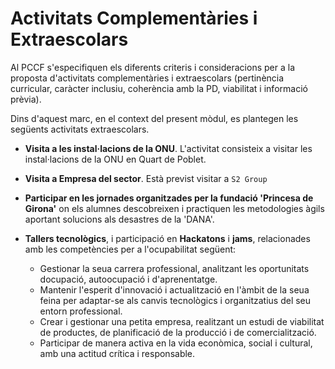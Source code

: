 # Activitats Complementàries i Extraescolars

<!-- 
Considerant els criteris relatius a la programació de les activitats complementàries i extraescolars arreplegar en el PCCF, s'han d'especificar les activitats amb la indicació els objectius de cada una respecte dels RA dels diferents mòduls del cicle formatiu.
-->

Al PCCF s'especifiquen els diferents criteris i consideracions per a la proposta d'activitats complementàries i extraescolars (pertinència curricular, caràcter inclusiu, coherència amb la PD, viabilitat i informació prèvia).

Dins d'aquest marc, en el context del present mòdul, es plantegen les següents activitats extraescolars.

* **Visita a les instal·lacions de la ONU**. L'activitat consisteix a visitar les instal·lacions de la ONU en Quart de Poblet.

* **Visita a Empresa del sector**. Està previst visitar a `S2 Group`

* **Participar en les jornades organitzades per la fundació 'Princesa de Girona'** on els alumnes descobreixen i practiquen les metodologies àgils aportant solucions als desastres de la 'DANA'.

* **Tallers tecnològics**, i participació en **Hackatons** i **jams**, relacionades amb les competències per a l'ocupabilitat següent:

  * Gestionar la seua carrera professional, analitzant les oportunitats docupació, autoocupació i d'aprenentatge.
  * Mantenir l'esperit d'innovació i actualització en l'àmbit de la seua feina per adaptar-se als canvis tecnològics i organitzatius del seu entorn professional.
  * Crear i gestionar una petita empresa, realitzant un estudi de viabilitat de productes, de planificació de la producció i de comercialització.
  * Participar de manera activa en la vida econòmica, social i cultural, amb una actitud crítica i responsable.
